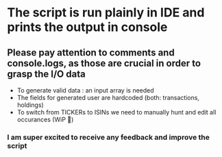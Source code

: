 # The script is run plainly in IDE and prints the output in console

## Please pay attention to comments and console.logs, as those are crucial in order to grasp the I/O data 

- To generate valid data : an input array is needed
- The fields for generated user are hardcoded (both: transactions, holdings)
- To switch from TICKERs to ISINs we need to manually hunt and edit all occurances (WiP :unicorn:)

### I am super excited to receive any feedback and improve the script